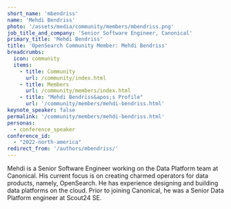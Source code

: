 ```yaml
---
short_name: 'mbendriss'
name: 'Mehdi Bendriss'
photo: '/assets/media/community/members/mbendriss.png'
job_title_and_company: 'Senior Software Engineer, Canonical'
primary_title: 'Mehdi Bendriss'
title: 'OpenSearch Community Member: Mehdi Bendriss'
breadcrumbs:
  icon: community
  items:
    - title: Community
      url: /community/index.html
    - title: Members
      url: /community/members/index.html
    - title: "Mehdi Bendriss&apos;s Profile"
      url: '/community/members/mehdi-bendriss.html'
keynote_speaker: false
permalink: '/community/members/mehdi-bendriss.html'
personas:
  - conference_speaker
conference_id:
  - "2022-north-america"
redirect_from: '/authors/mbendriss/'
---
```

Mehdi is a Senior Software Engineer working on the Data Platform team at Canonical. His current focus is on creating charmed operators for data products, namely, OpenSearch. He has experience designing and building data platforms on the cloud. Prior to joining Canonical, he was a Senior Data Platform engineer at Scout24 SE.
